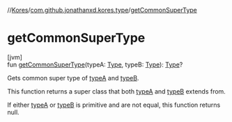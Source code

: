 //[Kores](../../index.md)/[com.github.jonathanxd.kores.type](index.md)/[getCommonSuperType](get-common-super-type.md)

# getCommonSuperType

[jvm]\
fun [getCommonSuperType](get-common-super-type.md)(typeA: [Type](https://docs.oracle.com/javase/8/docs/api/java/lang/reflect/Type.html), typeB: [Type](https://docs.oracle.com/javase/8/docs/api/java/lang/reflect/Type.html)): [Type](https://docs.oracle.com/javase/8/docs/api/java/lang/reflect/Type.html)?

Gets common super type of [typeA](get-common-super-type.md) and [typeB](get-common-super-type.md).

This function returns a super class that both [typeA](get-common-super-type.md) and [typeB](get-common-super-type.md) extends from.

If either [typeA](get-common-super-type.md) or [typeB](get-common-super-type.md) is primitive and are not equal, this function returns null.
